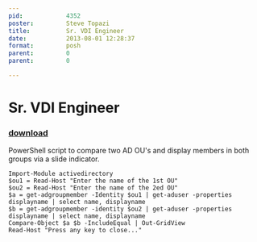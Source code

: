 ```yaml
---
pid:            4352
poster:         Steve Topazi
title:          Sr. VDI Engineer
date:           2013-08-01 12:28:37
format:         posh
parent:         0
parent:         0

---
```


# Sr. VDI Engineer

### [download](4352.ps1)

PowerShell script to compare two AD OU's and display members in both groups via a slide indicator.

```posh
Import-Module activedirectory
$ou1 = Read-Host "Enter the name of the 1st OU"
$ou2 = Read-Host "Enter the name of the 2ed OU"
$a = get-adgroupmember -Identity $ou1 | get-aduser -properties displayname | select name, displayname
$b = get-adgroupmember -identity $ou2 | get-aduser -properties displayname | select name, displayname
Compare-Object $a $b -IncludeEqual | Out-GridView
Read-Host "Press any key to close..."
```
